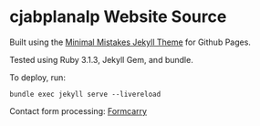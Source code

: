 # cjabplanalp Website Source

Built using the [Minimal Mistakes Jekyll Theme](https://github.com/mmistakes/mm-github-pages-starter) for Github Pages.

Tested using Ruby 3.1.3, Jekyll Gem, and bundle.

To deploy, run:

```
bundle exec jekyll serve --livereload
```

Contact form processing: [Formcarry](https://app.formcarry.com/)
